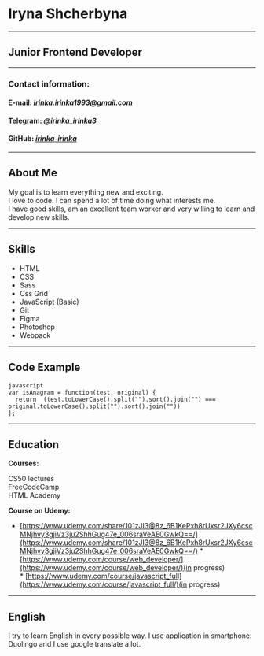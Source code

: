 
# Iryna Shcherbyna 

***

## Junior Frontend Developer

***

### Contact information:

#### **E-mail:** *irinka.irinka1993@gmail.com*

#### **Telegram:** *@irinka_irinka3*

#### **GitHub:** *[irinka-irinka](irinka-irinka)*

***

## About Me

My goal is to learn everything new and exciting.  
I love to code. I can spend a lot of time doing what interests me.  
I have good skills, am an excellent team worker and very willing to learn and develop new skills.

***
## Skills  

* HTML  
* CSS
* Sass
* Css Grid  
* JavaScript (Basic)  
* Git  
* Figma 
* Photoshop 
* Webpack  

***

## Code Example 

``` 
javascript  
var isAnagram = function(test, original) {
  return  (test.toLowerCase().split("").sort().join("") === original.toLowerCase().split("").sort().join(""))
}; 
```

***

## Education

**Courses:** 

CS50 lectures  
FreeCodeCamp  
HTML Academy  

   **Course on Udemy:** 
   *  [https://www.udemy.com/share/101zJI3@8z_6B1KePxh8rUxsr2JXy6cscMNjhvy3gjiVz3ju2ShhGug47e_006sraVeAE0GwkQ==/](https://www.udemy.com/share/101zJI3@8z_6B1KePxh8rUxsr2JXy6cscMNjhvy3gjiVz3ju2ShhGug47e_006sraVeAE0GwkQ==/)
    * [https://www.udemy.com/course/web_developer/](https://www.udemy.com/course/web_developer/)(in progress)  
    * [https://www.udemy.com/course/javascript_full](https://www.udemy.com/course/javascript_full/)(in progress)
     

***

## English
I try to learn English in every possible way. I use application in smartphone: Duolingo and I use google translate a lot. 

